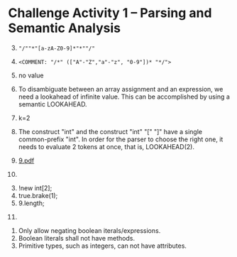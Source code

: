 # Challenge Activity 1 – Parsing and Semantic Analysis

3. `"/""*"[a-zA-Z0-9]*"*""/"`
   
4. `<COMMENT: "/*" (["A"-"Z","a"-"z", "0-9"])* "*/">`
   
5. no value
   
6. To disambiguate between an array assignment and an expression, we need a lookahead of infinite value.
This can be accomplished by using a semantic LOOKAHEAD.

7. k=2
   
8. The construct "int" and the construct "int" "[" "]" have a single common-prefix "int".
In order for the parser to choose the right one, it needs to evaluate 2 tokens at once, that is, LOOKAHEAD(2).

9. [9.pdf](9.pdf)
    
10. 

3) !new int[2];
4) true.brake(1);
5) 9.length;

11.

1) Only allow negating boolean iterals/expressions.
2) Boolean literals shall not have methods.
3) Primitive types, such as integers, can not have attributes.
